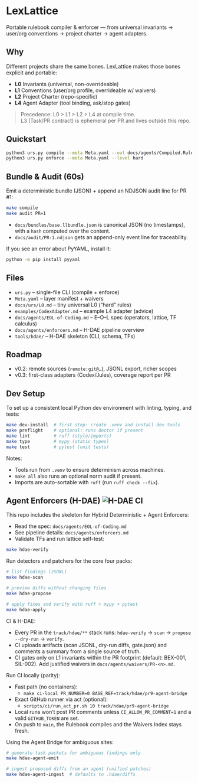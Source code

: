 # LexLattice
Portable rulebook compiler & enforcer — from universal invariants → user/org conventions → project charter → agent adapters.

## Why
Different projects share the same bones. LexLattice makes those bones explicit and portable:
- **L0** Invariants (universal, non-overrideable)
- **L1** Conventions (user/org profile, overrideable w/ waivers)
- **L2** Project Charter (repo-specific)
- **L4** Agent Adapter (tool binding, ask/stop gates)

> Precedence: L0 > L1 > L2 > L4 at compile time.  
> L3 (Task/PR contract) is ephemeral per PR and lives outside this repo.

## Quickstart
```bash
python3 urs.py compile --meta Meta.yaml --out docs/agents/Compiled.Rulebook.md
python3 urs.py enforce --meta Meta.yaml --level hard
```

## Bundle & Audit (60s)
Emit a deterministic bundle (JSON) + append an NDJSON audit line for PR #1:
```bash
make compile
make audit PR=1
```

* `docs/bundles/base.llbundle.json` is canonical JSON (no timestamps), with a `hash` computed over the content.
* `docs/audit/PR-1.ndjson` gets an append-only event line for traceability.

If you see an error about PyYAML, install it:

```bash
python -m pip install pyyaml
```

## Files

* `urs.py` – single-file CLI (compile + enforce)
* `Meta.yaml` – layer manifest + waivers
* `docs/urs/L0.md` – tiny universal L0 (“hard” rules)
* `examples/CodexAdapter.md` – example L4 adapter (advice)
* `docs/agents/EOL-of-Coding.md` – E–O–L spec (operators, lattice, TF calculus)
* `docs/agents/enforcers.md` – H-DAE pipeline overview
* `tools/hdae/` – H-DAE skeleton (CLI, schema, TFs)

## Roadmap

* v0.2: remote sources (`remote:git@…`), JSONL export, richer scopes
* v0.3: first-class adapters (Codex/Jules), coverage report per PR

## Dev Setup

To set up a consistent local Python dev environment with linting, typing, and tests:

```bash
make dev-install  # first step: create .venv and install dev tools
make preflight    # optional: runs doctor if present
make lint         # ruff (style/imports)
make type         # mypy (static types)
make test         # pytest (unit tests)
```

Notes:
- Tools run from `.venv` to ensure determinism across machines.
- `make all` also runs an optional norm audit if present.
 - Imports are auto-sortable with `ruff` (run `ruff check --fix`).

## Agent Enforcers (H-DAE) ![H-DAE CI](https://github.com/LexLattice/lexlattice/actions/workflows/hdae.yml/badge.svg)

This repo includes the skeleton for Hybrid Deterministic + Agent Enforcers:
- Read the spec: `docs/agents/EOL-of-Coding.md`
- See pipeline details: `docs/agents/enforcers.md`
- Validate TFs and run lattice self-test:

```bash
make hdae-verify
```
Run detectors and patchers for the core four packs:

```bash
# list findings (JSONL)
make hdae-scan

# preview diffs without changing files
make hdae-propose

# apply fixes and verify with ruff + mypy + pytest
make hdae-apply
```

CI & H-DAE:
- Every PR in the `track/hdae/**` stack runs: `hdae-verify` → `scan` → `propose --dry-run` → `verify`.
- CI uploads artifacts (scan JSONL, dry-run diffs, gate.json) and comments a summary from a single source of truth.
- CI gates only on L1 invariants within the PR footprint (default: BEX-001, SIL-002). Add justified waivers in `docs/agents/waivers/PR-<n>.md`.

Run CI locally (parity):
- Fast path (no containers):
  - `make ci-local PR_NUMBER=0 BASE_REF=track/hdae/pr9-agent-bridge`
- Exact GitHub runner via act (optional):
  - `scripts/ci/run_act_pr.sh 10 track/hdae/pr9-agent-bridge`
- Local runs won’t post PR comments unless `CI_ALLOW_PR_COMMENT=1` and a valid `GITHUB_TOKEN` are set.
- On push to `main`, the Rulebook compiles and the Waivers Index stays fresh.

Using the Agent Bridge for ambiguous sites:

```bash
# generate task packets for ambiguous findings only
make hdae-agent-emit

# ingest proposed diffs from an agent (unified patches)
make hdae-agent-ingest  # defaults to .hdae/diffs
```
